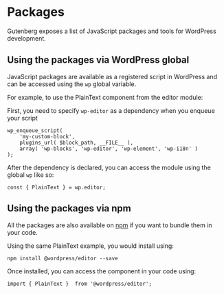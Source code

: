 # Packages

Gutenberg exposes a list of JavaScript packages and tools for WordPress development.

## Using the packages via WordPress global

JavaScript packages are available as a registered script in WordPress and can be accessed using the `wp` global variable.

For example, to use the PlainText component from the editor module:

First, you need to specify `wp-editor` as a dependency when you enqueue your script
```
wp_enqueue_script(
	'my-custom-block',
	plugins_url( $block_path, __FILE__ ),
	array( 'wp-blocks', 'wp-editor', 'wp-element', 'wp-i18n' )
);
```

After the dependency is declared, you can access the module using the global `wp` like so:
```
const { PlainText } = wp.editor;

```

## Using the packages via npm

All the packages are also available on [npm](https://www.npmjs.com/org/wordpress) if you want to bundle them in your code.

Using the same PlainText example, you would install using:

```
npm install @wordpress/editor --save
```

Once installed, you can access the component in your code using:

```
import { PlainText }  from '@wordpress/editor';
```

